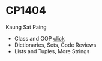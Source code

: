 # CP1404 
Kaung Sat Paing 
- Class and OOP [click](https://github.com/KaungSatPaing98/CP1404Practicals/tree/prac_07_feedback/CP1404/prac_06)
- Dictionaries, Sets, Code Reviews
- Lists and Tuples, More Strings